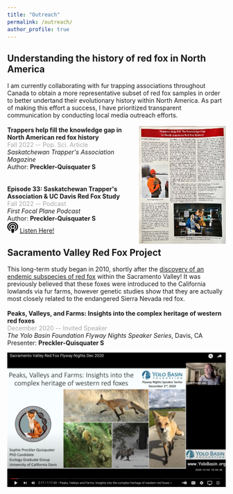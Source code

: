 ```yaml
---
title: "Outreach"
permalink: /outreach/
author_profile: true
---
```

## Understanding the history of red fox in North America
I am currently collaborating with fur trapping associations throughout Canada to obtain a more representative subset of red fox samples in order to better undertand their evolutionary history within North America. As part of making this effort a success, I have prioritized transparent communication by conducting local media outreach efforts.
\
\
[<img align="right" src="/files/STA-article.pdf" width="200">](/files/STA-article.pdf)
**Trappers help fill the knowledge gap in North American red fox history** \
<span style="color:darkgray">Fall 2022 -- Pop. Sci. Article</span> \
*Saskatchewan Trapper's Association Magazine* \
Author: **Preckler-Quisquater S** \
\
\
**Episode 33: Saskatchewan Trapper's Association & UC Davis Red Fox Study** \
<span style="color:darkgray">Fall 2022 -- Podcast</span> \
*First Focal Plane Podcast* \
Author: **Preckler-Quisquater S** \
<img src="/images/podcast-solid.svg" width="25" height="25"> [Listen Here!](https://firstfocalplane.libsyn.com/episode-33-sask-trappers-association-red-fox-study)

## Sacramento Valley Red Fox Project
This long-term study began in 2010, shortly after the [discovery of an endemic subspecies of red fox](https://link.springer.com/article/10.1007/s10592-010-0053-4) within the Sacramento Valley! It was previously believed that these foxes were introduced to the California lowlands via fur farms, however genetic studies show that they are actually most closely related to the endangered Sierra Nevada red fox. \
\
**Peaks, Valleys, and Farms: Insights into the complex heritage of western red foxes** \
<span style="color:darkgray">December 2020 -- Invited Speaker</span> \
*The Yolo Basin Foundation Flyway Nights Speaker Series*, Davis, CA \
Presenter: **Preckler-Quisquater S** 

[<img align="center" src="/images/YBF-Thumbnail.png" width="700">](https://www.youtube.com/watch?v=Wt4ohyRGNY8)





